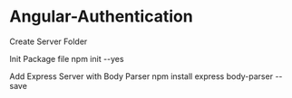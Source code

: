 # Angular-Authentication

Create Server Folder


Init Package file
npm init --yes

Add Express Server with Body Parser
npm install express body-parser --save

